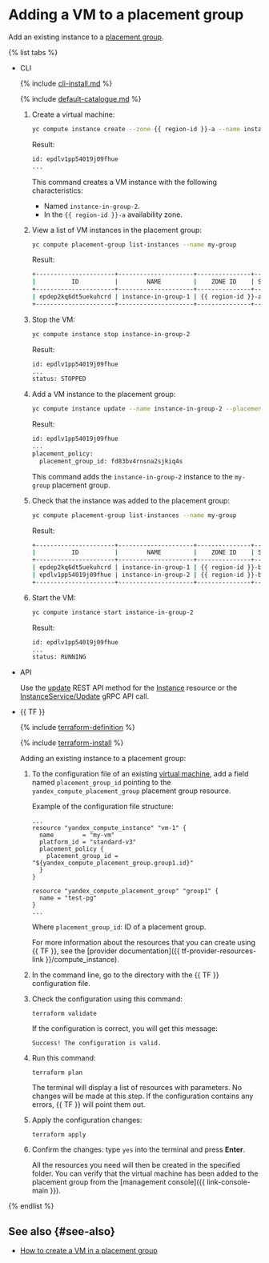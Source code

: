 # Adding a VM to a placement group

Add an existing instance to a [placement group](../../concepts/placement-groups.md).

{% list tabs %}

- CLI

   {% include [cli-install.md](../../../_includes/cli-install.md) %}

   {% include [default-catalogue.md](../../../_includes/default-catalogue.md) %}

   1. Create a virtual machine:

      ```bash
      yc compute instance create --zone {{ region-id }}-a --name instance-in-group-2
      ```

      Result:

      ```bash
      id: epdlv1pp54019j09fhue
      ...
      ```

      This command creates a VM instance with the following characteristics:

      - Named `instance-in-group-2`.
      - In the `{{ region-id }}-a` availability zone.

   1. View a list of VM instances in the placement group:

      ```bash
      yc compute placement-group list-instances --name my-group
      ```

      Result:

      ```bash
      +----------------------+---------------------+---------------+---------+-------------+-------------+
      |          ID          |        NAME         |    ZONE ID    | STATUS  | EXTERNAL IP | INTERNAL IP |
      +----------------------+---------------------+---------------+---------+-------------+-------------+
      | epdep2kq6dt5uekuhcrd | instance-in-group-1 | {{ region-id }}-a | RUNNING |             | 10.129.0.5  |
      +----------------------+---------------------+---------------+---------+-------------+-------------+
      ```

   1. Stop the VM:

      ```bash
      yc compute instance stop instance-in-group-2
      ```

      Result:

      ```bash
      id: epdlv1pp54019j09fhue
      ...
      status: STOPPED
      ```

   1. Add a VM instance to the placement group:

      ```bash
      yc compute instance update --name instance-in-group-2 --placement-group-name my-group
      ```

      Result:

      ```bash
      id: epdlv1pp54019j09fhue
      ...
      placement_policy:
        placement_group_id: fd83bv4rnsna2sjkiq4s
      ```

      This command adds the `instance-in-group-2` instance to the `my-group` placement group.

   1. Check that the instance was added to the placement group:

      ```bash
      yc compute placement-group list-instances --name my-group
      ```

      Result:

      ```bash
      +----------------------+---------------------+---------------+---------+-------------+-------------+
      |          ID          |        NAME         |    ZONE ID    | STATUS  | EXTERNAL IP | INTERNAL IP |
      +----------------------+---------------------+---------------+---------+-------------+-------------+
      | epdep2kq6dt5uekuhcrd | instance-in-group-1 | {{ region-id }}-b | RUNNING |             | 10.129.0.5  |
      | epdlv1pp54019j09fhue | instance-in-group-2 | {{ region-id }}-b | STOPPED |             | 10.129.0.30 |
      +----------------------+---------------------+---------------+---------+-------------+-------------+
      ```

   1. Start the VM:

      ```bash
      yc compute instance start instance-in-group-2
      ```

      Result:

      ```bash
      id: epdlv1pp54019j09fhue
      ...
      status: RUNNING
      ```

- API

   Use the [update](../../api-ref/Instance/update.md) REST API method for the [Instance](../../api-ref/Instance/index.md) resource or the [InstanceService/Update](../../api-ref/grpc/instance_service.md#Update) gRPC API call.

- {{ TF }}

   {% include [terraform-definition](../../../_tutorials/terraform-definition.md) %}

   {% include [terraform-install](../../../_includes/terraform-install.md) %}

   Adding an existing instance to a placement group:

   1. To the configuration file of an existing [virtual machine](../../operations/vm-create/create-linux-vm.md), add a field named `placement_group_id` pointing to the `yandex_compute_placement_group` placement group resource.

      Example of the configuration file structure:

      ```hcl
      ...
      resource "yandex_compute_instance" "vm-1" {
        name        = "my-vm"
        platform_id = "standard-v3"
        placement_policy {
          placement_group_id = "${yandex_compute_placement_group.group1.id}"
        }
      }

      resource "yandex_compute_placement_group" "group1" {
        name = "test-pg"
      }
      ...
      ```

      Where `placement_group_id`: ID of a placement group.

      For more information about the resources that you can create using {{ TF }}, see the [provider documentation]({{ tf-provider-resources-link }}/compute_instance).

   1. In the command line, go to the directory with the {{ TF }} configuration file.

   1. Check the configuration using this command:

      ```
      terraform validate
      ```

      If the configuration is correct, you will get this message:

      ```
      Success! The configuration is valid.
      ```

   1. Run this command:

      ```
      terraform plan
      ```

      The terminal will display a list of resources with parameters. No changes will be made at this step. If the configuration contains any errors, {{ TF }} will point them out.

   1. Apply the configuration changes:

      ```
      terraform apply
      ```

   1. Confirm the changes: type `yes` into the terminal and press **Enter**.

      All the resources you need will then be created in the specified folder. You can verify that the virtual machine has been added to the placement group from the [management console]({{ link-console-main }}).

{% endlist %}

## See also {#see-also}

* [How to create a VM in a placement group](create-vm-in-pg.md)
